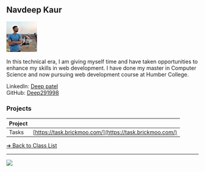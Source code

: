 <style>@import url("//readme.codeadam.ca/readme.css");</style>

## Navdeep Kaur

![deeppatel](../images/deep291998.jpg)

In this technical era, I am giving myself time and have taken opportunities to enhance my skills in web development. I have done my master in Computer Science and now pursuing web development course at Humber College.

LinkedIn: [Deep patel](https://www.linkedin.com/in/deep-patel-14b7aa1b9/)  
GitHub: [Deep291998](https://github.com/Deep291998)  

### Projects

| Project | |
| - | - |
| Tasks | [https://task.brickmoo.com/](https://task.brickmoo.com/) |

[&#10132; Back to Class List](/)

---

<a href="https://brickmmo.com">
<img src="https://brickmmo.com/images/brickmmo-logo-horizontal.jpg" width="100">
</a>
